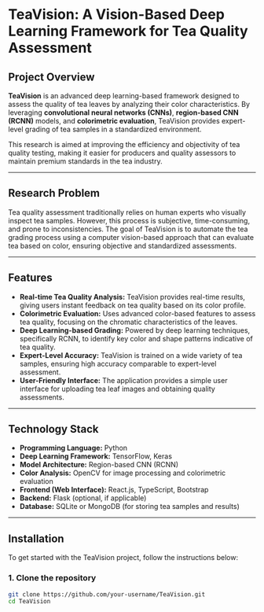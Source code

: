 # TeaVision: A Vision-Based Deep Learning Framework for Tea Quality Assessment

## Project Overview

**TeaVision** is an advanced deep learning-based framework designed to assess the quality of tea leaves by analyzing their color characteristics. By leveraging **convolutional neural networks (CNNs)**, **region-based CNN (RCNN)** models, and **colorimetric evaluation**, TeaVision provides expert-level grading of tea samples in a standardized environment.

This research is aimed at improving the efficiency and objectivity of tea quality testing, making it easier for producers and quality assessors to maintain premium standards in the tea industry.

---

## Research Problem

Tea quality assessment traditionally relies on human experts who visually inspect tea samples. However, this process is subjective, time-consuming, and prone to inconsistencies. The goal of TeaVision is to automate the tea grading process using a computer vision-based approach that can evaluate tea based on color, ensuring objective and standardized assessments.

---

## Features

- **Real-time Tea Quality Analysis:** TeaVision provides real-time results, giving users instant feedback on tea quality based on its color profile.
- **Colorimetric Evaluation:** Uses advanced color-based features to assess tea quality, focusing on the chromatic characteristics of the leaves.
- **Deep Learning-based Grading:** Powered by deep learning techniques, specifically RCNN, to identify key color and shape patterns indicative of tea quality.
- **Expert-Level Accuracy:** TeaVision is trained on a wide variety of tea samples, ensuring high accuracy comparable to expert-level assessment.
- **User-Friendly Interface:** The application provides a simple user interface for uploading tea leaf images and obtaining quality assessments.

---

## Technology Stack

- **Programming Language:** Python
- **Deep Learning Framework:** TensorFlow, Keras
- **Model Architecture:** Region-based CNN (RCNN)
- **Color Analysis:** OpenCV for image processing and colorimetric evaluation
- **Frontend (Web Interface):** React.js, TypeScript, Bootstrap
- **Backend:** Flask (optional, if applicable)
- **Database:** SQLite or MongoDB (for storing tea samples and results)

---

## Installation

To get started with the TeaVision project, follow the instructions below:

### 1. Clone the repository

```bash
git clone https://github.com/your-username/TeaVision.git
cd TeaVision
